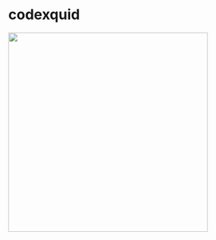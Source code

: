 # codexquid

<div align="left">
  <img width="400px" src="https://github.com/user-attachments/assets/b960b3ce-b03b-4f7d-8b02-5e08e8ca68c7" >
</div>
